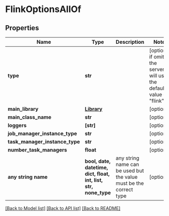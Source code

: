 # FlinkOptionsAllOf


## Properties
Name | Type | Description | Notes
------------ | ------------- | ------------- | -------------
**type** | **str** |  | [optional]  if omitted the server will use the default value of "flink"
**main_library** | [**Library**](Library.md) |  | [optional] 
**main_class_name** | **str** |  | [optional] 
**loggers** | **[str]** |  | [optional] 
**job_manager_instance_type** | **str** |  | [optional] 
**task_manager_instance_type** | **str** |  | [optional] 
**number_task_managers** | **float** |  | [optional] 
**any string name** | **bool, date, datetime, dict, float, int, list, str, none_type** | any string name can be used but the value must be the correct type | [optional]

[[Back to Model list]](../README.md#documentation-for-models) [[Back to API list]](../README.md#documentation-for-api-endpoints) [[Back to README]](../README.md)


